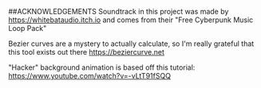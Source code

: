 ##ACKNOWLEDGEMENTS
Soundtrack in this project was made by https://whitebataudio.itch.io and comes from their "Free Cyberpunk Music Loop Pack"

Bezier curves are a mystery to actually calculate, so I'm really grateful that this tool exists out there https://beziercurve.net

"Hacker" background animation is based off this tutorial: https://www.youtube.com/watch?v=-vLtT91fSQQ


